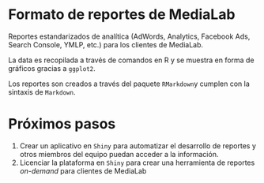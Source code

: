 # Formato de reportes de MediaLab

Reportes estandarizados de analítica (AdWords, Analytics, Facebook Ads, Search Console, YMLP, etc.) para los clientes de MediaLab. 

La data es recopilada a través de comandos en R y se muestra en forma de gráficos gracias a `ggplot2`. 

Los reportes son creados a través del paquete `RMarkdown`y cumplen con la sintaxis de `Markdown`.

# Próximos pasos

1. Crear un aplicativo en `Shiny` para automatizar el desarrollo de reportes y otros miembros del equipo puedan acceder a la información.
2. Licenciar la plataforma en `Shiny` para crear una herramienta de reportes _on-demand_ para clientes de MediaLab
